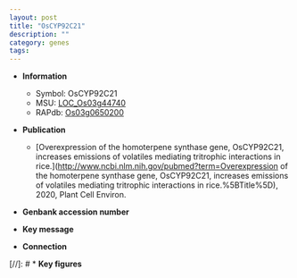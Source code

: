```yaml
---
layout: post
title: "OsCYP92C21"
description: ""
category: genes
tags: 
---
```


* **Information**  
    + Symbol: OsCYP92C21  
    + MSU: [LOC_Os03g44740](http://rice.uga.edu/cgi-bin/ORF_infopage.cgi?orf=LOC_Os03g44740)  
    + RAPdb: [Os03g0650200](https://rapdb.dna.affrc.go.jp/locus/?name=Os03g0650200)  

* **Publication**  
    + [Overexpression of the homoterpene synthase gene, OsCYP92C21, increases emissions of volatiles mediating tritrophic interactions in rice.](http://www.ncbi.nlm.nih.gov/pubmed?term=Overexpression of the homoterpene synthase gene, OsCYP92C21, increases emissions of volatiles mediating tritrophic interactions in rice.%5BTitle%5D), 2020, Plant Cell Environ.

* **Genbank accession number**  

* **Key message**  

* **Connection**  

[//]: # * **Key figures**  



